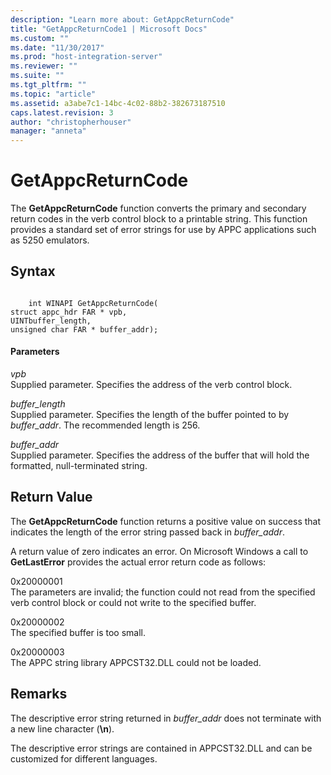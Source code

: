 ```yaml
---
description: "Learn more about: GetAppcReturnCode"
title: "GetAppcReturnCode1 | Microsoft Docs"
ms.custom: ""
ms.date: "11/30/2017"
ms.prod: "host-integration-server"
ms.reviewer: ""
ms.suite: ""
ms.tgt_pltfrm: ""
ms.topic: "article"
ms.assetid: a3abe7c1-14bc-4c02-88b2-382673187510
caps.latest.revision: 3
author: "christopherhouser"
manager: "anneta"
---
```

# GetAppcReturnCode
The **GetAppcReturnCode** function converts the primary and secondary return codes in the verb control block to a printable string. This function provides a standard set of error strings for use by APPC applications such as 5250 emulators.  
  
## Syntax  
  
```  
  
    int WINAPI GetAppcReturnCode(   
struct appc_hdr FAR * vpb,  
UINTbuffer_length,  
unsigned char FAR * buffer_addr);  
```  
  
#### Parameters  
 *vpb*  
 Supplied parameter. Specifies the address of the verb control block.  
  
 *buffer_length*  
 Supplied parameter. Specifies the length of the buffer pointed to by *buffer_addr*. The recommended length is 256.  
  
 *buffer_addr*  
 Supplied parameter. Specifies the address of the buffer that will hold the formatted, null-terminated string.  
  
## Return Value  
 The **GetAppcReturnCode** function returns a positive value on success that indicates the length of the error string passed back in *buffer_addr*.  
  
 A return value of zero indicates an error. On Microsoft Windows a call to **GetLastError** provides the actual error return code as follows:  
  
 0x20000001  
 The parameters are invalid; the function could not read from the specified verb control block or could not write to the specified buffer.  
  
 0x20000002  
 The specified buffer is too small.  
  
 0x20000003  
 The APPC string library APPCST32.DLL could not be loaded.  
  
## Remarks  
 The descriptive error string returned in *buffer_addr* does not terminate with a new line character (**\n**).  
  
 The descriptive error strings are contained in APPCST32.DLL and can be customized for different languages.
